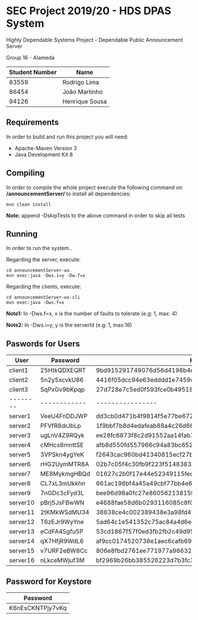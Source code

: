 # SEC Project 2019/20 - HDS DPAS System 

Highly Dependable Systems Project - Dependable Public Announcement Server

Group 16 - Alameda

Student Number | Name
------------- | -------------
83559 | Rodrigo Lima
86454 | João Martinho
94126 | Henrique Sousa

## Requirements
In order to build and run this project you will need:
* Apache-Maven Version 3
* Java Development Kit 8

## Compiling
In order to compile the whole project execute the following command on **/announcementServer/** to install all dependencies:

    mvn clean install
    
**Note:** append -DskipTests to the above command in order to skip all tests 

## Running
In order to run the system..
    
Regarding the server, execute:

    cd announcementServer-ws
    mvn exec:java -Dws.i=y -Dw.f=x
    
Regarding the clients, execute:

    cd announcementServer-ws-cli
    mvn exec:java -Dws.f=x
    
**Note1:** In -Dws.f=x, x is the number of faults to tolerate (e.g: 1, max: 4)

**Note2:** In -Dws.i=y, y is the serverId (e.g: 1, max:16)

## Paswords for Users

User | Password | Hash (SHA 256)
-------- | -------- | --------
client1 | 25HtkQDXEQRT | 9bd915291749076d56d4198b4ea35003249be5c88acebce51fcf559d52bde24e
client2 | 5n2y5xcvkU86 | 4416f05dcc94e63edddd1e7459caefc6eb3137932ea64d446a08b2301aaefac6
client3 | SqPxGv9bKpqp | 27d728e7c5ed0f593fce0b49518a9d470826cac65778c5b5d2e14e2302db7636
--------| ------------ | ----------------
server1  | VeeU4FnDDJWP | dd3cb0d471b4f9814f5e77be672cb7125b6a4e034c9c4641501869eef2e7ef71
server2  | PFVfR8drJbLp | 1f9bbf7b8d4edafeab88a4c26d660579be7c81bd2a8354155a3977927b4d2b1f
server3  | ugLnV4Z9RQyk | ee28fc6873f8c2d91552aa14fab764e0e904ff6319cc8678d55b925a4de5b927
server4  | cMHcs6mnttSE | afb8d550fd557966c94a83bc652c4dad6c304fc22c7ca4fe08f316c5348bdf53
server5  | 3VPSkn4ygYeK | f2643cac960bd41340815ecf27b8ab4c162e48b5437d36b07949d6e5baa4b58f
server6  | rHG2UymMTR8A | 02b7c05f4c30fb9f223f5148383a540a6322a98c1d7f854c5005e63d92f7c387
server7  | ME8MykmgHBQd | 01627c2b0f17e44e52349115fecef0a3df99babb662a27d6bdee9d111795fbd6
server8  | CL7xL3mUkkhn | 661ac196bf4a45a49cbf77bb4e6fa0e4cf5c16c2e6e279aec221ec2ed3383574
server9  | 7nGDc3cFyd3L | bee96d98a0fc27e86056213815bbb03fac31e0e4536501640b9c4902526f7758
server10 | pBrj5JsFBwWN | e4688fae58d6b0293116085c8f0b43045e91c394c28946e5cb67f2789135152a
server11 | 2tKMkWSdMU34 | 38638ce4c002389438e3a98fd498fa9c5085ad83d895cfd352e0bb9953dd4881
server12 | T6zEJr9WyYne | 5ad64c1e541352c75ac84a4d6ec3f13fe6115d697270d830f25f164c6a44e762
server13 | eCdFA4Sgfu5P | 53cd1867f57f0ed3fb2fb2c49d95977f74c356379358b51eddf79784338034b5
server14 | qX7HfjR9WdL6 | af9cc0174520738e1aec6cafb69f92733cbdb635d5497345299d0ab872f367ee
server15 | v7URF2eBW8Cc | 806e8fbd2761ee771977a96632d39b285de78e4dbf87113cee26d23eac48c4cb
server16 | nLkceMWjuf3M | bf2969b26bb385526223d7b3fc35c690f056e5b3feede478df85ef88b2ab68e7

## Password for Keystore

Password |
---------|
K6nEsCKNTPjy7vKq|
